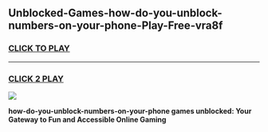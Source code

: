 
## Unblocked-Games-how-do-you-unblock-numbers-on-your-phone-Play-Free-vra8f
<h3>
<a href="https://premium76.site?title=how-do-you-unblock-numbers-on-your-phone&ref=23A">CLICK TO PLAY</a></h3>
<hr>

<h3>
<a href="https://premium76.site?title=how-do-you-unblock-numbers-on-your-phone&ref=23A">CLICK 2 PLAY</a>
  
</h3>

<a href="https://premium76.site?title=how-do-you-unblock-numbers-on-your-phone&ref=23A"><img src="https://clearcache.store/games.png"></a>


**how-do-you-unblock-numbers-on-your-phone games unblocked: Your Gateway to Fun and Accessible Online Gaming**
